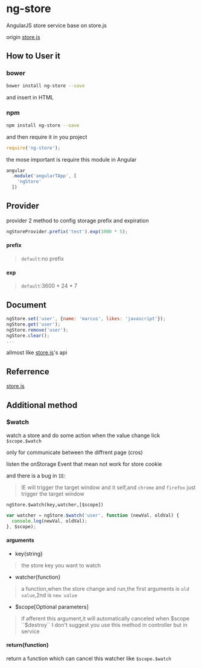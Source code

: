 # ng-store
AngularJS store service base on store.js

origin [store.js](https://github.com/marcuswestin/store.js)

## How to User it

### bower 

```bash
bower install ng-store --save
```
and insert in HTML

### npm
```bash
npm install ng-store --save
```
and then require it in you project
```javascript
require('ng-store');
```

the mose important is require this module in Angular
```javascript
angular
  .module('angularTApp', [
    'ngStore'
  ])
```

## Provider

provider 2 method to config storage prefix and expiration

```javascript
ngStoreProvider.prefix('test').exp(1000 * 5);
```

#### prefix

> `default`:no prefix

#### exp

> `default`:3600 * 24 * 7

## Document

```javascript
ngStore.set('user', {name: 'marcus', likes: 'javascript'});
ngStore.get('user');
ngStore.remove('user');
ngStore.clear();
...
```

allmost like [store.js](https://github.com/marcuswestin/store.js)'s api

## Referrence 
[store.js](https://github.com/marcuswestin/store.js)

## Additional method

### $watch

watch a store and do some action when the value change lick ``$scope.$watch``

only for communicate between the diffrent page (cros)

listen the onStorage Event that mean not work for store cookie

and there is a bug in ``IE``:

> IE will trigger the target window and it self,and ``chrome`` and ``firefox`` just trigger the target window

``ngStore.$watch(key,watcher,[$scope])``

```javascript
var watcher = ngStore.$watch('user', function (newVal, oldVal) {
  console.log(newVal, oldVal);
}, $scope);
```

#### arguments

- key{string}

> the store key you want to watch

- watcher{function}

> a function,when the store change and run,the first arguments is ``old value``,2nd is ``new value``

- $scope[Optional parameters]

> if afferent this argument,it will automatically canceled when $scope ``$destroy``
> I don't suggest you use this method in controller but in service

#### return{function}

return a function which can cancel this watcher like ``$scope.$watch``
